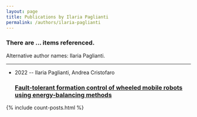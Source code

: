 ```yaml
---
layout: page
title: Publications by Ilaria Paglianti
permalink: /authors/ilaria-paglianti
---
```


<h3 id="number-posts">There are ... items referenced.</h3>
<p id='info-authors'>Alternative author names: Ilaria Paglianti.</p>
<hr />
<ul class="post-list">
<li><span class='post-meta'>2022 -- Ilaria Paglianti, Andrea Cristofaro</span><h3><a class='post-link' href="{{ site.baseurl }}/fault-tolerant-formation-control-of-wheeled-mobile-robots-using-energy-balancing-methods">Fault-tolerant formation control of wheeled mobile robots using energy-balancing methods</a></h3></li>

</ul>
{% include count-posts.html %}
